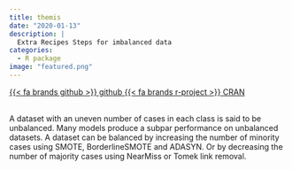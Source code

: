 ```yaml
---
title: themis
date: "2020-01-13"
description: |
  Extra Recipes Steps for imbalanced data
categories:
  - R package
image: "featured.png"
---
```






<div class="project-buttons">
<a href="https://github.com/EmilHvitfeldt/themis">
  {{< fa brands github >}} github
</a>
<a href="https://CRAN.R-project.org/package=themis">
  {{< fa brands r-project >}} CRAN
</a>
</div>
<br>

A dataset with an uneven number of cases in each class is said to be unbalanced. Many models produce a subpar performance on unbalanced datasets. A dataset can be balanced by increasing the number of minority cases using SMOTE, BorderlineSMOTE and ADASYN. Or by decreasing the number of majority cases using NearMiss or Tomek link removal.
